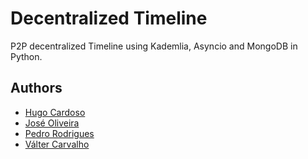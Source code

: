 # Decentralized Timeline

P2P decentralized Timeline using Kademlia, Asyncio and MongoDB in Python.

## Authors

* [Hugo Cardoso](https://github.com/Abjiri)
* [José Oliveira](https://github.com/PedroSilva9)
* [Pedro Rodrigues](https://github.com/pedrordgs)
* [Válter Carvalho](https://github.com/wurzy)